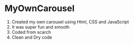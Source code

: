 # MyOwnCarousel

  1. Created my own carousel using Html, CSS and JavaScript
  2. It was super fun and smooth
  3. Coded from scarch
  4. Clean and Dry code
  
  
  
